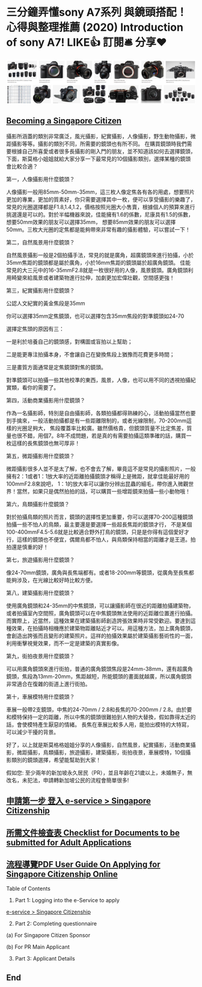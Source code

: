 # 三分鐘弄懂sony A7系列 與鏡頭搭配！心得與整理推薦 (2020) Introduction of sony A7! LIKE👍 訂閱🛎 分享❤️

![sg c1](https://github.com/HCH1/blog/blob/master/fig/sonya71.JPG)

## [Becoming a Singapore Citizen](https://www.ica.gov.sg/PR/citizenship/PR_citizenship_becomeasc)
攝影所涵蓋的類別非常廣泛，風光攝影，紀實攝影，人像攝影，野生動物攝影，微距攝影等等。攝影的類別不同，所需要的鏡頭也有所不同。
在購買鏡頭時我們需要根據自己所喜愛或者很多長攝影的剛入門的朋友，並不知道該如何去選擇鏡頭，下面，斯莫格小姐姐就給大家分享一下最常見的10個攝影類別，選擇某種的鏡頭會比較合適？





第一，人像攝影用什麼鏡頭？

人像攝影一般用85mm-50mm-35mm，這三枚人像定焦各有各的用處，想要照片更加的專業，更加的質素好，你只需要選擇其中一枚，便可以享受攝影的樂趣了，
常見的光圈選擇都是F1.8,1.4,1.2，價格按照光圈大小售賣，根據個人的預算來進行挑選還是可以的。對於半幅機器來說，佳能擁有1.6的係數，尼康具有1.5的係數，想要50mm效果的朋友可以選擇35mm​​，
想要85mm效果的朋友可以選擇50mm。三枚大光圈的定焦都是能夠帶來非常有趣的攝影體驗，可以嘗試一下！



第二，自然風景用什麼鏡頭？

自然風景攝影一般是2個拍攝手法，常見的就是廣角，超廣鏡頭來進行拍攝，小於35mm焦距的鏡頭都是屬於廣角，小於16mm焦距的鏡頭屬於超廣角鏡頭。
佳能常見的大三元中的16-35mmF2.8就是一枚很好用的人像，風景鏡頭。廣角鏡頭利用畸變來給風景或者建築物進行拉伸，加劇更加宏偉壯觀，空間感更強！



第三，紀實攝影用什麼鏡頭？

公認人文紀實的黃金焦段是35mm

你可以選擇35mm​​定焦鏡頭，也可以選擇包含35mm焦段的對準鏡頭如24-70

選擇定焦頭的原因有三：

一是利於培養自己的鏡頭感，對構圖或盲拍以上幫助；

二是能更專注拍攝本身，不會讓自己在變換焦段上猶豫而花費更多時間；

三是畫質方面通常是定焦鏡頭對焦的鏡頭。

對準鏡頭可以拍攝一些其他校準的東西，風景，人像，也可以用不同的透視拍攝紀實類，看你的需要了。



第四，活動商業攝影用什麼鏡頭？

作為一名攝影師，特別是自由攝影師，各類拍攝都得熟練的心，活動拍攝當然也要到手擒來，一般活動拍攝都是有一些距離限制的，或者光線限制，70-200mm這樣的光圈足夠大，
焦段覆蓋率比較廣。雖然價格貴，但鏡頭質量不比定焦差，質量也很不錯，用個7。8年不成問題，若是真的有需要拍攝這類準確的話，購買一枚這樣的長焦鏡頭也無可厚非！



第五，微距攝影用什麼鏡頭？

微距攝影很多人並不是太了解，也不會去了解，畢竟這不是常見的攝影照片，一般擁有2：1或者1：1放大率的近距離拍攝鏡頭才稱得上是微距，就拿佳能最好用的100mmF2.8來說吧，
1：1的放大率可以讓你分辨出昆蟲的細毛，帶你進入微觀世界！當然，如果只是偶然拍拍的話，可以購買一些增距鏡來拍攝一些小動物哦！



第六，鳥類攝影什麼鏡頭？

對於拍攝鳥類的照片而言，鏡頭的選擇性更加重要，你可以選擇70-200這種鏡頭拍攝一些不怕人的鳥類，最主要還是要選擇一些超長焦距的鏡頭才行，
不是某個100-400mmF4.5-5.6就是比較適合野外打鳥的鏡頭，只是是你得有這個愛好才行，這樣的鏡頭也不便宜，偶爾鳥都不怕人，與鳥類保持相當的距離才是王道。拍拍還是慎重的好！



第七，旅遊攝影用什麼鏡頭？

像24-70mm鏡頭，廣角與長焦端都有。或者18-200mm等鏡頭，從廣角至長焦都能夠涉及，在光線比較好時比較方便。



第八，建築攝影用什麼鏡頭？

使用廣角鏡頭和24-35mm的中焦鏡頭，可以讓攝影師在很近的距離拍攝建築物，或者拍攝室內空間照，廣角鏡頭可以在中焦鏡頭無法使用的近距離位置進行拍攝。
而實際上，近當然，這種效果在建築攝影師創造誇張效果時非常受歡迎。要達到這種效果，在拍攝時相機應於建築物距離貼近才可以。用這種方法，加上廣角鏡頭，
會創造出誇張而且變形的建築照片。這祥的拍攝效果屬於建築攝影藝術性的一面，利用衝擊視覺效果，而不一定是建築的真實影像。



第九，街拍夜景用什麼鏡頭？

可以用廣角鏡頭來進行街拍，普通的廣角鏡頭焦段是24mm-38mm，還有超廣角鏡頭，焦段為13mm-20mm，焦距越短，所能鏡頭的畫面就越廣，所以廣角鏡頭非常適合在復雜的街道上進行街拍。



第十，車展模特用什麼鏡頭？

車展一般帶2支鏡頭，中焦的24-70mm / 2.8和長焦的70-200mm / 2.8。由於要和模特保持一定的距離，所以中焦的鏡頭很難拍到人物的大替換，假如靠得太近的話，會使模特產生厭惡的情緒。
長焦在車展比較多人用，能拍出模特的大特寫，可以減少干擾的背景。

好了，以上就是斯莫格格姐姐分享的人像攝影，自然風景，紀實攝影，活動商業攝影，微距攝影，鳥類攝影，旅遊攝影，建築攝影，街拍夜景，車展模特，10個攝影類別的鏡頭選擇，希望能幫助到大家！









假如您: 至少兩年的新加坡永久居民（PR），並且年齡在21歲以上，未婚無子，無改名，未犯法，申請轉新加坡公民的流程會簡單很多!

## [申請第一步 登入 e-service > Singapore Citizenship](https://www.ica.gov.sg/eservicesandforms)

## [所需文件檢查表 Checklist for Documents to be submitted for Adult Applications](https://www.ica.gov.sg/docs/default-source/ica/forms/forms_new_explanatory_notes_(adult).pdf)

## [流程導覽PDF User Guide On Applying for Singapore Citizenship Online](https://www.ica.gov.sg/docs/default-source/ica/files/user_guide.pdf)
Table of Contents
1. Part 1: Logging into the e-Service to apply

[e-service > Singapore Citizenship](https://www.ica.gov.sg/eservicesandforms)

2. Part 2: Completing questionnaire

(a) For Singapore Citizen Sponsor

(b) For PR Main Applicant

3. Part 3: Applicant Details


## End
